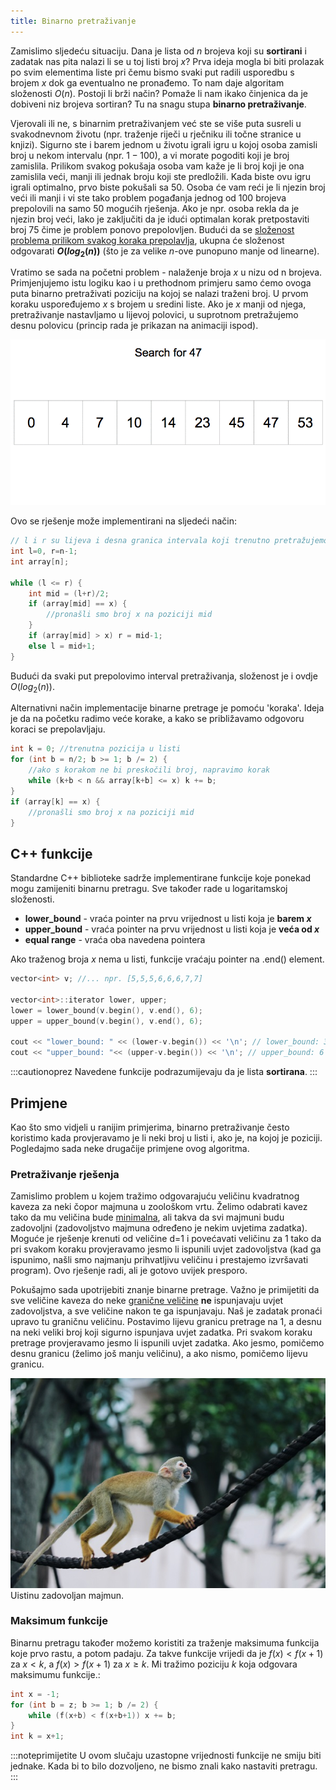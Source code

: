 ```yaml
---
title: Binarno pretraživanje
---
```


Zamislimo sljedeću situaciju. Dana je lista od $n$ brojeva koji su **sortirani** i zadatak nas pita nalazi li se u toj listi broj $x$? Prva ideja mogla bi biti prolazak po svim elementima liste pri čemu bismo svaki put radili usporedbu s brojem $x$ dok ga eventualno ne pronađemo. To nam daje algoritam složenosti $O(n)$. Postoji li brži način? Pomaže li nam ikako činjenica da je dobiveni niz brojeva sortiran? Tu na snagu stupa **binarno pretraživanje**.

Vjerovali ili ne, s binarnim pretraživanjem već ste se više puta susreli u svakodnevnom životu (npr. traženje riječi u rječniku ili točne stranice u knjizi). Sigurno ste i barem jednom u životu igrali igru u kojoj osoba zamisli broj u nekom intervalu (npr. $1-100$), a vi morate pogoditi koji je broj zamislila. Prilikom svakog pokušaja osoba vam kaže je li broj koji je ona zamislila veći, manji ili jednak broju koji ste predložili. Kada biste ovu igru igrali optimalno, prvo biste pokušali sa $50$. Osoba će vam reći je li njezin broj veći ili manji i vi ste tako problem pogađanja jednog od $100$ brojeva prepolovili na samo $50$ mogućih rješenja. Ako je npr. osoba rekla da je njezin broj veći, lako je zaključiti da je idući optimalan korak pretpostaviti broj $75$ čime je problem ponovo prepolovljen. Budući da se <ins>složenost problema prilikom svakog koraka prepolavlja</ins>, ukupna će složenost odgovarati **$O(log_2(n))$** (što je za velike $n$-ove punopuno manje od linearne).

Vratimo se sada na početni problem - nalaženje broja $x$ u nizu od n brojeva. Primjenjujemo istu logiku kao i u prethodnom primjeru samo ćemo ovoga puta binarno pretraživati poziciju na kojoj se nalazi traženi broj. U prvom koraku uspoređujemo $x$ s brojem u sredini liste. Ako je $x$ manji od njega, pretraživanje nastavljamo u lijevoj polovici, u suprotnom pretražujemo desnu polovicu (princip rada je prikazan na animaciji ispod).

![binary](../../static/img/binary_search.gif ) <br />

Ovo se rješenje može implementirani na sljedeći način:

```cpp
// l i r su lijeva i desna granica intervala koji trenutno pretražujemo
int l=0, r=n-1; 
int array[n];

while (l <= r) {
	int mid = (l+r)/2;
	if (array[mid] == x) {
		//pronašli smo broj x na poziciji mid
	}
	if (array[mid] > x) r = mid-1;
	else l = mid+1;
}
```

Budući da svaki put prepolovimo interval pretraživanja, složenost je i ovdje $O(log_2(n))$.

Alternativni način implementacije binarne pretrage je pomoću 'koraka'. Ideja je da na početku radimo veće korake, a kako se približavamo odgovoru koraci se prepolavljaju.

```cpp
int k = 0; //trenutna pozicija u listi
for (int b = n/2; b >= 1; b /= 2) {
	//ako s korakom ne bi preskočili broj, napravimo korak
	while (k+b < n && array[k+b] <= x) k += b;
}
if (array[k] == x) {
	//pronašli smo broj x na poziciji mid
}
```


## C++ funkcije

Standardne C++ biblioteke sadrže implementirane funkcije koje ponekad mogu zamijeniti binarnu pretragu. Sve također rade u logaritamskoj složenosti.

- **lower_bound** - vraća pointer na prvu vrijednost u listi koja je **barem $x$**
- **upper_bound** - vraća pointer na prvu vrijednost u listi koja je **veća od $x$**
- **equal range** - vraća oba navedena pointera

Ako traženog broja $x$ nema u listi, funkcije vraćaju pointer na .end() element.

```cpp
vector<int> v; //... npr. [5,5,5,6,6,6,7,7]

vector<int>::iterator lower, upper;
lower = lower_bound(v.begin(), v.end(), 6);
upper = upper_bound(v.begin(), v.end(), 6);
 
cout << "lower_bound: " << (lower-v.begin()) << '\n'; // lower_bound: 3
cout << "upper_bound: "<< (upper-v.begin()) << '\n'; // upper_bound: 6
```

:::cautionoprez
Navedene funkcije podrazumijevaju da je lista **sortirana**.
:::


## Primjene

Kao što smo vidjeli u ranijim primjerima, binarno pretraživanje često koristimo kada provjeravamo je li neki broj u listi i, ako je, na kojoj je poziciji. Pogledajmo sada neke drugačije primjene ovog algoritma.

### Pretraživanje rješenja

Zamislimo problem u kojem tražimo odgovarajuću veličinu kvadratnog kaveza za neki čopor majmuna u zoološkom vrtu. Želimo odabrati kavez tako da mu veličina bude <ins>minimalna</ins>, ali takva da svi majmuni budu zadovoljni (zadovoljstvo majmuna određeno je nekim uvjetima zadatka). Moguće je rješenje krenuti od veličine d=$1$ i povećavati veličinu za $1$ tako da pri svakom koraku provjeravamo jesmo li ispunili uvjet zadovoljstva (kad ga ispunimo, našli smo najmanju prihvatljivu veličinu i prestajemo izvršavati program). Ovo rješenje radi, ali je gotovo uvijek presporo.

Pokušajmo sada upotrijebiti znanje binarne pretrage. Važno je primijetiti da sve veličine kaveza do neke <ins>granične veličine</ins> **ne** ispunjavaju uvjet zadovoljstva, a sve veličine nakon te ga ispunjavaju. Naš je zadatak pronaći upravo tu graničnu veličinu. Postavimo lijevu granicu pretrage na $1$, a desnu na neki veliki broj koji sigurno ispunjava uvjet zadatka. Pri svakom koraku pretrage provjeravamo jesmo li ispunili uvjet zadatka. Ako jesmo, pomičemo desnu granicu (želimo još manju veličinu), a ako nismo, pomičemo lijevu granicu.

![happy monkey](../../static/img/sortiranje_happy_monkey.jpg ) <br />
Uistinu zadovoljan majmun.

### Maksimum funkcije

Binarnu pretragu također možemo koristiti za traženje maksimuma funkcija koje prvo rastu, a potom padaju. Za takve funkcije vrijedi da je $f(x)<f(x+1)$ za $x < k$, a $f(x)>f(x+1)$ za $x \geq k$. Mi tražimo poziciju $k$ koja odgovara maksimumu funkcije.:

```cpp
int x = -1;
for (int b = z; b >= 1; b /= 2) {
	while (f(x+b) < f(x+b+1)) x += b;
}
int k = x+1;
```

:::noteprimijetite
U ovom slučaju uzastopne vrijednosti funkcije ne smiju biti jednake. Kada bi to bilo dozvoljeno, ne bismo znali kako nastaviti pretragu.
:::
